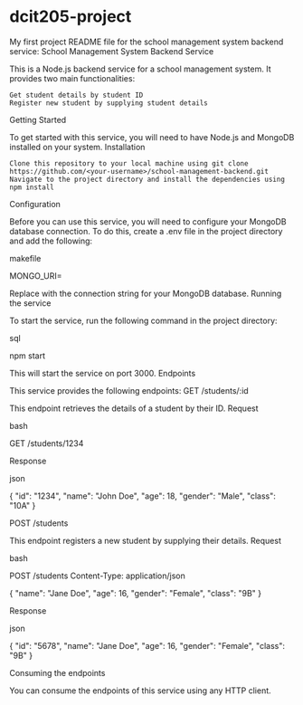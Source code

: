 # dcit205-project
My first project
README file for the school management system backend service:
School Management System Backend Service

This is a Node.js backend service for a school management system. It provides two main functionalities:

    Get student details by student ID
    Register new student by supplying student details

Getting Started

To get started with this service, you will need to have Node.js and MongoDB installed on your system.
Installation

    Clone this repository to your local machine using git clone https://github.com/<your-username>/school-management-backend.git
    Navigate to the project directory and install the dependencies using npm install

Configuration

Before you can use this service, you will need to configure your MongoDB database connection. To do this, create a .env file in the project directory and add the following:

makefile

MONGO_URI=<your-mongodb-uri>

Replace <your-mongodb-uri> with the connection string for your MongoDB database.
Running the service

To start the service, run the following command in the project directory:

sql

npm start

This will start the service on port 3000.
Endpoints

This service provides the following endpoints:
GET /students/:id

This endpoint retrieves the details of a student by their ID.
Request

bash

GET /students/1234

Response

json

{
  "id": "1234",
  "name": "John Doe",
  "age": 18,
  "gender": "Male",
  "class": "10A"
}

POST /students

This endpoint registers a new student by supplying their details.
Request

bash

POST /students
Content-Type: application/json

{
  "name": "Jane Doe",
  "age": 16,
  "gender": "Female",
  "class": "9B"
}

Response

json

{
  "id": "5678",
  "name": "Jane Doe",
  "age": 16,
  "gender": "Female",
  "class": "9B"
}

Consuming the endpoints

You can consume the endpoints of this service using any HTTP client.
